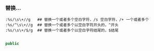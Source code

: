 ### 替换...

```shell
:%s/\s\+//g   ## 替换一个或者多个空白字符，/s 空白字符，/+ 一个或者多个
:%s/^\s\+//g  ## 替换一个或者多个以空白字符开头的，^开头
:%s/\s\+/$/g  ## 替换一个或者多个以空白字符结尾的，$结尾
```



```

```

```java
public 
```



